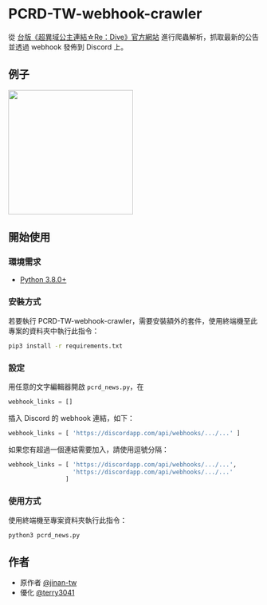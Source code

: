 # PCRD-TW-webhook-crawler

從 [台版《超異域公主連結☆Re：Dive》官方網站](http://www.princessconnect.so-net.tw/news) 進行爬蟲解析，抓取最新的公告並透過 webhook 發佈到 Discord 上。

## 例子

<img src="https://i.imgur.com/Yvwwpz2.png" width="250">

## 開始使用

### 環境需求

- [Python 3.8.0+](https://www.python.org/)

### 安裝方式

若要執行 PCRD-TW-webhook-crawler，需要安裝額外的套件，使用終端機至此專案的資料夾中執行此指令：

```bash
pip3 install -r requirements.txt
```

### 設定

用任意的文字編輯器開啟 `pcrd_news.py`，在

```py
webhook_links = []
```

插入 Discord 的 webhook 連結，如下：

```py
webhook_links = [ 'https://discordapp.com/api/webhooks/.../...' ]
```

如果您有超過一個連結需要加入，請使用逗號分隔：

```py
webhook_links = [ 'https://discordapp.com/api/webhooks/.../...',
                  'https://discordapp.com/api/webhooks/.../...'
                ]
```

### 使用方式

使用終端機至專案資料夾執行此指令：

```bash
python3 pcrd_news.py
```

## 作者

- 原作者 [@jinan-tw](https://github.com/jinan-tw)
- 優化 [@terry3041](https://github.com/terry3041)
